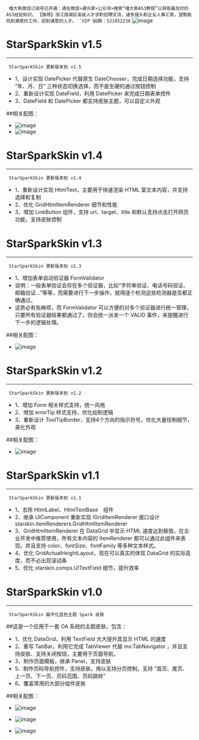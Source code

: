 ` 喵大斯微信订阅号已开通：请在微信>通讯录>公众号>搜索“喵大斯AS3教程”以获取最及时的AS3经验知识。`
`【推荐】浙江西湖区高级人才求职招聘交流，诸多猎头和企业人事汇聚，望都能找到满意的工作，招到满意的人才。``VIP QQ群：521852238`
![image](https://git.oschina.net/starfire/StarSparkSkin/raw/master/_assets/wx-100x100.jpg?dir=0&filepath=_assets%2Fwx-100x100.jpg&oid=54df34f62326259a98df71256f83949d961d4a56&sha=1652abcf24111cbd8bfe9fd8b28c9c65f0f215a2)

StarSparkSkin v1.5
=====
-----
` StarSparkSkin 更新版本到 v1.5`

  * 1、设计实现 DatePicker 代替原生 DateChooser，完成日期选择功能，支持 “年、月、日” 三种状态切换选择，而不是生硬的通过按钮控制
  * 2、重新设计实现 DateField，利用 DatePicker 来完成日期表单控件
  * 3、DateField 和 DatePicker 都支持皮肤主题，可以自定义外观

##相关配图：
  * ![image](https://git.oschina.net/starfire/StarSparkSkin/raw/master/_assets/date1.png?dir=0&filepath=_assets%2Fdate1.png&oid=eabc5837ea6c9b1789a373b9efb558870afe74b3&sha=78379048a6b4f36d71957651a2af70d3212c4725)
  * ![image](https://git.oschina.net/starfire/StarSparkSkin/raw/master/_assets/date2.png?dir=0&filepath=_assets%2Fdate2.png&oid=a7815699eccc3956910b86edb36cb514d1be927c&sha=78379048a6b4f36d71957651a2af70d3212c4725)


StarSparkSkin v1.4
=====
-----
` StarSparkSkin 更新版本到 v1.4`

  * 1、重新设计实现 HtmlText，主要用于快速渲染 HTML 富文本内容，并支持选择和复制
  * 2、优化 GridHtmlItemRenderer 细节和性能
  * 3、增加 LinkButton 组件，支持 url、target、title 和默认支持点击打开网页功能，支持皮肤控制



StarSparkSkin v1.3
=====
-----
` StarSparkSkin 更新版本到 v1.3`

  * 1、增加表单自动验证器 FormValidator
  * 说明：一般表单验证会存在多个验证器，比如“字符串验证、电话号码验证、邮箱验证...”等等，而需要进行下一步操作，就得逐个检测这些检测器是否都正确通过。
  * 这势必有些麻烦，而 FormValidator 可以方便的对多个验证器进行统一管理，只要所有验证器结果都通过了，则会统一派发一个 VALID 事件，来提醒进行下一步的逻辑处理。
  
##相关配图：
  * ![image](https://git.oschina.net/starfire/StarSparkSkin/raw/master/_assets/form.png?dir=0&filepath=_assets%2Fform.png&oid=6b879dd3f3c4e5b2805234a7057902223f889e69&sha=78379048a6b4f36d71957651a2af70d3212c4725)



StarSparkSkin v1.2
=====
-----
` StarSparkSkin 更新版本到 v1.2`

  * 1、增加 Form 相关样式支持，统一风格
  * 2、增加 errorTip 样式支持，优化绘制逻辑
  * 3、重新设计 ToolTipBorder，支持4个方向的指示符号，优化大量绘制细节，美化外观
  
##相关配图：
  * ![image](https://git.oschina.net/starfire/StarSparkSkin/raw/master/_assets/tip.png?dir=0&filepath=_assets%2Ftip.png&oid=4b17f1af7ca465561cd9e8ec5c49836a9db998e8&sha=78379048a6b4f36d71957651a2af70d3212c4725)


StarSparkSkin v1.1
=====
-----
` StarSparkSkin 更新版本到 v1.1`

  * 1、去除 HtmlLabel、HtmlTextBase　组件
  * 2、继承 UIComponent 重新实现 IGridItemRenderer 接口设计 starskin.itemRenderers.GridHtmlItemRenderer
  * 3、GridHtmlItemRenderer 在 DataGrid 中显示 HTML 速度达到极致。在企业开发中推荐使用，所有文本内容的 ItemRenderer 都可以通过此组件来表现。并且支持 color、fontSize、fontFamily 等多种文本样式。
  * 4、优化 GridActualHeightLayout，现在可以真实的体现 DataGrid 的实际高度，而不必出现滚动条
  * 5、优化 starskin.comps.UITextField 细节，提升效率

StarSparkSkin v1.0
=====
-----

` StarSparkSkin 扁平化蓝色主题 Spark 皮肤`

##这是一个应用于一套 OA 系统的主题皮肤，包含：
  * 1、优化 DataGrid，利用 TextField 大大提升其显示 HTML 的速度
  * 2、重写 TabBar，利用它完成 TabViewer 代替 mx:TabNavigator ，并且支持皮肤、支持关闭按钮，主要用于页面导航。
  * 3、制作页面模板，继承 Panel，支持皮肤
  * 5、制作页码导航控件，支持皮肤。用以支持分页控制，支持 “首页、尾页、上一页、下一页、页码范围、页码跳转”
  * 6、覆盖常用的大部分组件皮肤

##相关配图：
  * ![image](https://git.oschina.net/starfire/StarSparkSkin/raw/master/_assets/0.png?dir=0&filepath=_assets%2F0.png&oid=208ed44decdf142ebb8d07aa03e86e1b69071e7c&sha=78379048a6b4f36d71957651a2af70d3212c4725)

  * ![image](https://git.oschina.net/starfire/StarSparkSkin/raw/master/_assets/1.jpg?dir=0&filepath=_assets%2F1.jpg&oid=c7e5599a69b5edcd2740208e2569837daedfee6f&sha=78379048a6b4f36d71957651a2af70d3212c4725)
  
  * ![image](https://git.oschina.net/starfire/StarSparkSkin/raw/master/_assets/2.jpg?dir=0&filepath=_assets%2F2.jpg&oid=2287838d626ae9884da38cb11764dc213c08266b&sha=78379048a6b4f36d71957651a2af70d3212c4725)
